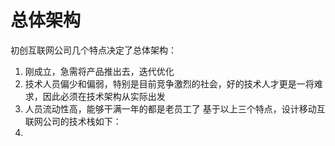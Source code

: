 # 总体架构
  初创互联网公司几个特点决定了总体架构：
  1. 刚成立，急需将产品推出去，迭代优化
  2. 技术人员偏少和偏弱，特别是目前竞争激烈的社会，好的技术人才更是一将难求，因此必须在技术架构从实际出发
  3. 人员流动性高，能够干满一年的都是老员工了
  基于以上三个特点，设计移动互联网公司的技术栈如下：
  1. 


